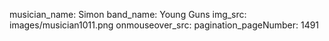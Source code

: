 musician_name: Simon
band_name: Young Guns
img_src: images/musician1011.png
onmouseover_src: 
pagination_pageNumber: 1491
